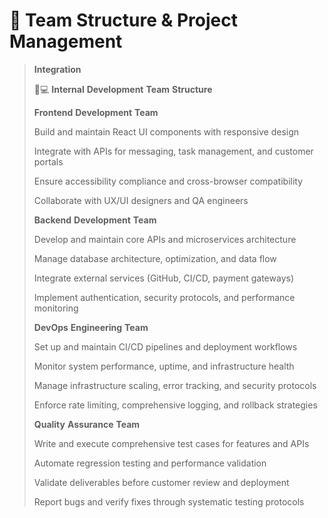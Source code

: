 # 🎯 Team Structure & Project Management



> **Integration**
>
> 🧑💻 **Internal** **Development** **Team** **Structure**
>
> **Frontend** **Development** **Team**
>
> Build and maintain React UI components with responsive design
>
> Integrate with APIs for messaging, task management, and customer portals
>
> Ensure accessibility compliance and cross-browser compatibility
>
> Collaborate with UX/UI designers and QA engineers
>
> **Backend** **Development** **Team**
>
> Develop and maintain core APIs and microservices architecture
>
> Manage database architecture, optimization, and data flow
>
> Integrate external services (GitHub, CI/CD, payment gateways)
>
> Implement authentication, security protocols, and performance monitoring
>
> **DevOps** **Engineering** **Team**
>
> Set up and maintain CI/CD pipelines and deployment workflows
>
> Monitor system performance, uptime, and infrastructure health
>
> Manage infrastructure scaling, error tracking, and security protocols
>
> Enforce rate limiting, comprehensive logging, and rollback strategies
>
> **Quality** **Assurance** **Team**
>
> Write and execute comprehensive test cases for features and APIs
>
> Automate regression testing and performance validation
>
> Validate deliverables before customer review and deployment
>
> Report bugs and verify fixes through systematic testing protocols
